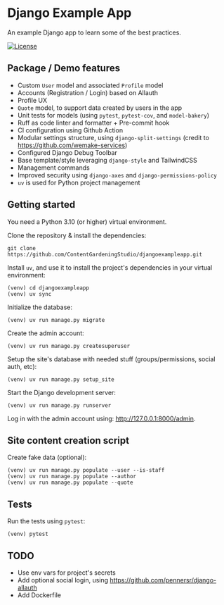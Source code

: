 # Django Example App

An example Django app to learn some of the best practices.

[![License](https://img.shields.io/badge/license-MIT-blue.svg)](https://github.com/ContentGardeningStudio/djangoexampleapp/blob/main/LICENSE)

## Package / Demo features

- Custom `User` model and associated `Profile` model
- Accounts (Registration / Login) based on Allauth
- Profile UX
- `Quote` model, to support data created by users in the app
- Unit tests for models (using `pytest`, `pytest-cov`, and `model-bakery`)
- Ruff as code linter and formatter + Pre-commit hook
- CI configuration using Github Action
- Modular settings structure, using `django-split-settings` (credit to https://github.com/wemake-services)
- Configured Django Debug Toolbar
- Base template/style leveraging `django-style` and TailwindCSS
- Management commands
- Improved security using `django-axes` and `django-permissions-policy`
- `uv` is used for Python project management

## Getting started

You need a Python 3.10 (or higher) virtual environment.

Clone the repository & install the dependencies:

```
git clone https://github.com/ContentGardeningStudio/djangoexampleapp.git
```

Install `uv`, and use it to install the project's dependencies in your virtual environment:

```
(venv) cd djangoexampleapp
(venv) uv sync
```

Initialize the database:

```
(venv) uv run manage.py migrate
```

Create the admin account:

```
(venv) uv run manage.py createsuperuser
```

Setup the site's database with needed stuff (groups/permissions, social auth, etc):

```
(venv) uv run manage.py setup_site
```

Start the Django development server:

```
(venv) uv run manage.py runserver
```

Log in with the admin account using: http://127.0.0.1:8000/admin.

## Site content creation script

Create fake data (optional):

```
(venv) uv run manage.py populate --user --is-staff
(venv) uv run manage.py populate --author
(venv) uv run manage.py populate --quote
```

## Tests

Run the tests using `pytest`:

```
(venv) pytest
```

## TODO

- Use env vars for project's secrets
- Add optional social login, using https://github.com/pennersr/django-allauth
- Add Dockerfile